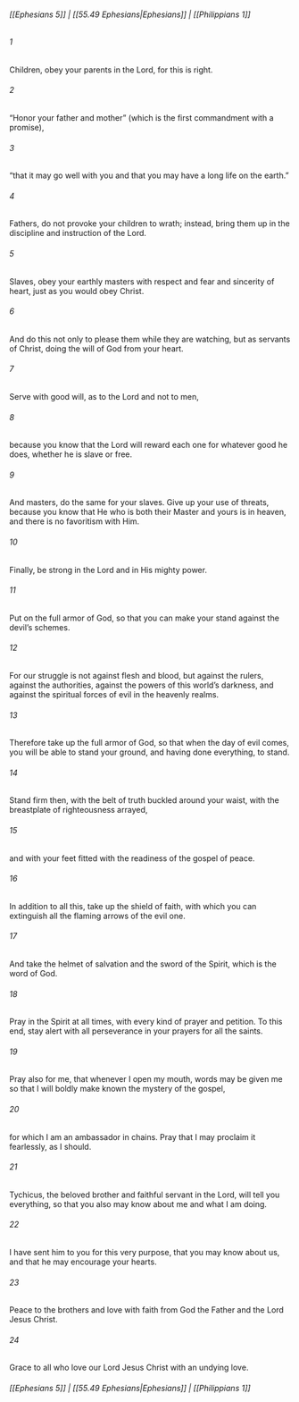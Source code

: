 
###### [[Ephesians 5]] | [[55.49 Ephesians|Ephesians]] | [[Philippians 1]]

###### 1
Children, obey your parents in the Lord, for this is right.
###### 2
“Honor your father and mother” (which is the first commandment with a promise),
###### 3
“that it may go well with you and that you may have a long life on the earth.”
###### 4
Fathers, do not provoke your children to wrath; instead, bring them up in the discipline and instruction of the Lord.
###### 5
Slaves, obey your earthly masters with respect and fear and sincerity of heart, just as you would obey Christ.
###### 6
And do this not only to please them while they are watching, but as servants of Christ, doing the will of God from your heart.
###### 7
Serve with good will, as to the Lord and not to men,
###### 8
because you know that the Lord will reward each one for whatever good he does, whether he is slave or free.
###### 9
And masters, do the same for your slaves. Give up your use of threats, because you know that He who is both their Master and yours is in heaven, and there is no favoritism with Him.
###### 10
Finally, be strong in the Lord and in His mighty power.
###### 11
Put on the full armor of God, so that you can make your stand against the devil’s schemes.
###### 12
For our struggle is not against flesh and blood, but against the rulers, against the authorities, against the powers of this world’s darkness, and against the spiritual forces of evil in the heavenly realms.
###### 13
Therefore take up the full armor of God, so that when the day of evil comes, you will be able to stand your ground, and having done everything, to stand.
###### 14
Stand firm then, with the belt of truth buckled around your waist, with the breastplate of righteousness arrayed,
###### 15
and with your feet fitted with the readiness of the gospel of peace.
###### 16
In addition to all this, take up the shield of faith, with which you can extinguish all the flaming arrows of the evil one.
###### 17
And take the helmet of salvation and the sword of the Spirit, which is the word of God.
###### 18
Pray in the Spirit at all times, with every kind of prayer and petition. To this end, stay alert with all perseverance in your prayers for all the saints.
###### 19
Pray also for me, that whenever I open my mouth, words may be given me so that I will boldly make known the mystery of the gospel,
###### 20
for which I am an ambassador in chains. Pray that I may proclaim it fearlessly, as I should.
###### 21
Tychicus, the beloved brother and faithful servant in the Lord, will tell you everything, so that you also may know about me and what I am doing.
###### 22
I have sent him to you for this very purpose, that you may know about us, and that he may encourage your hearts.
###### 23
Peace to the brothers and love with faith from God the Father and the Lord Jesus Christ.
###### 24
Grace to all who love our Lord Jesus Christ with an undying love.

###### [[Ephesians 5]] | [[55.49 Ephesians|Ephesians]] | [[Philippians 1]]
